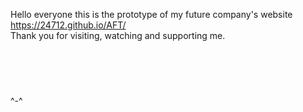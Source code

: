 Hello everyone this is the prototype of my future company's website
<br/>
<a herf="https://24712.github.io/AFT/">https://24712.github.io/AFT/</a>
<br/>
Thank you for visiting, watching and supporting me.
<br/>
<pre><Code>
<!-- "Code By Dev > I24712I ; github > https://github.com/24712 ; Enjoy^-^!!! ;" -->
<!--

         =========            ======         =========            ======         =========
               |||            ///|||              ///             ///|||               |||
               |||           /// |||             ///             /// |||               |||
               |||          ///  |||            ///             ///  |||               |||
         =========         =========           ===             ===   |||         =========
         |||                     |||           |||                   |||         |||
         |||                     |||           |||                   |||         |||
         |||                     |||           |||                   |||         |||
         =========               ===           ===                   ===         =========
 
-->
</Code></pre>
<br/>
^-^


